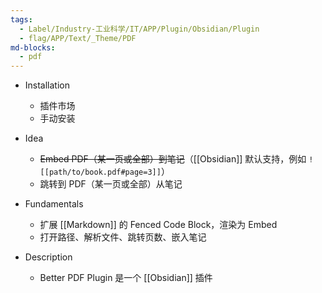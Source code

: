 ```yaml
---
tags:
  - Label/Industry-工业科学/IT/APP/Plugin/Obsidian/Plugin
  - flag/APP/Text/_Theme/PDF
md-blocks:
  - pdf
---
```


- Installation
    - 插件市场
    - 手动安装

- Idea
    - ~~Embed PDF（某一页或全部）到笔记~~（[[Obsidian]] 默认支持，例如 `![[path/to/book.pdf#page=3]]`）
    - 跳转到 PDF（某一页或全部）从笔记

- Fundamentals
    - 扩展 [[Markdown]] 的 Fenced Code Block，渲染为 Embed
    - 打开路径、解析文件、跳转页数、嵌入笔记

- Description
    - Better PDF Plugin 是一个 [[Obsidian]] 插件
